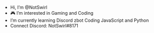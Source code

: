 - Hi, I’m @NotSwirl 
- 🎮 I’m interested in Gaming and Coding
- I’m currently learning Discord zbot Coding JavaScript and Python 
- Connect Discord: NotSwirl#8171
